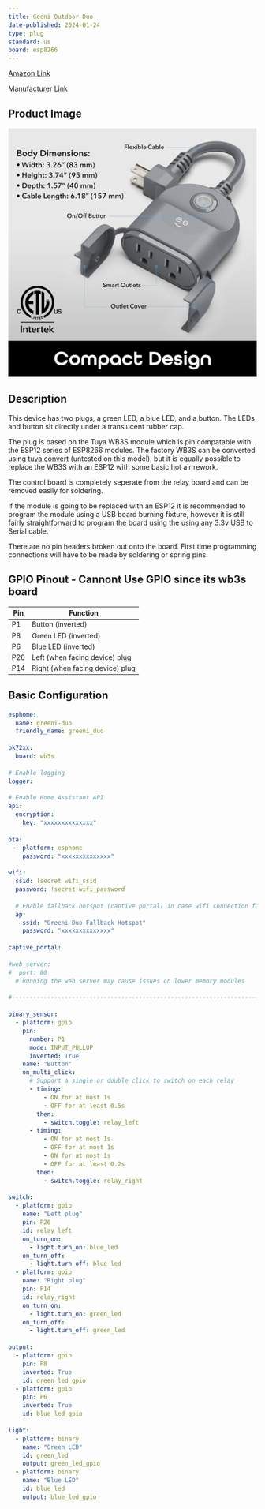```yaml
---
title: Geeni Outdoor Duo
date-published: 2024-01-24
type: plug
standard: us
board: esp8266
---
```

[Amazon Link](https://amzn.to/3S3zypi)

[Manufacturer Link](https://mygeeni.com/products/outdoor-duo-dual-outlet-smart-wi-fi-plug-grey)

## Product Image

![Geeni Outdoor Duo](image.jpg)

## Description

This device has two plugs, a green LED, a blue LED, and a button. The LEDs and button sit directly under a translucent rubber cap.

The plug is based on the Tuya WB3S module which is pin compatable with the ESP12 series of ESP8266 modules.
The factory WB3S can be converted using [tuya convert](https://devices.esphome.io/guides/tuya-convert) (untested on this model), but it is equally possible to replace the WB3S with an ESP12 with some basic hot air rework.

The control board is completely seperate from the relay board and can be removed easily for soldering.

If the module is going to be replaced with an ESP12 it is recommended to program the module using a USB board burning fixture, however it is still fairly straightforward to program the board using the using any 3.3v USB to Serial cable.

There are no pin headers broken out onto the board. First time programming connections will have to be made by soldering or spring pins.

## GPIO Pinout - Cannont Use GPIO since its wb3s board

| Pin    | Function                        |
| ------ | ------------------------------- |
| P1  | Button (inverted)               |
| P8  | Green LED (inverted)            |
| P6  | Blue LED (inverted)             |
| P26 | Left (when facing device) plug  |
| P14 | Right (when facing device) plug |

## Basic Configuration

```yaml
esphome:
  name: greeni-duo
  friendly_name: greeni_duo

bk72xx:
  board: wb3s

# Enable logging
logger:

# Enable Home Assistant API
api:
  encryption:
    key: "xxxxxxxxxxxxxx"

ota:
  - platform: esphome
    password: "xxxxxxxxxxxxxx"

wifi:
  ssid: !secret wifi_ssid
  password: !secret wifi_password

  # Enable fallback hotspot (captive portal) in case wifi connection fails
  ap:
    ssid: "Greeni-Duo Fallback Hotspot"
    password: "xxxxxxxxxxxxxx"

captive_portal:

#web_server:
#  port: 80
  # Running the web server may cause issues on lower memory modules

#----------------------------------------------------------------------

binary_sensor:
  - platform: gpio
    pin:
      number: P1
      mode: INPUT_PULLUP
      inverted: True
    name: "Button"
    on_multi_click:
      # Support a single or double click to switch on each relay
      - timing:
          - ON for at most 1s
          - OFF for at least 0.5s
        then:
          - switch.toggle: relay_left
      - timing:
          - ON for at most 1s
          - OFF for at most 1s
          - ON for at most 1s
          - OFF for at least 0.2s
        then:
          - switch.toggle: relay_right

switch:
  - platform: gpio
    name: "Left plug"
    pin: P26
    id: relay_left
    on_turn_on:
      - light.turn_on: blue_led
    on_turn_off:
      - light.turn_off: blue_led
  - platform: gpio
    name: "Right plug"
    pin: P14
    id: relay_right
    on_turn_on:
      - light.turn_on: green_led
    on_turn_off:
      - light.turn_off: green_led

output:
  - platform: gpio
    pin: P8
    inverted: True
    id: green_led_gpio
  - platform: gpio
    pin: P6
    inverted: True
    id: blue_led_gpio

light:
  - platform: binary
    name: "Green LED"
    id: green_led
    output: green_led_gpio
  - platform: binary
    name: "Blue LED"
    id: blue_led
    output: blue_led_gpio    
```
